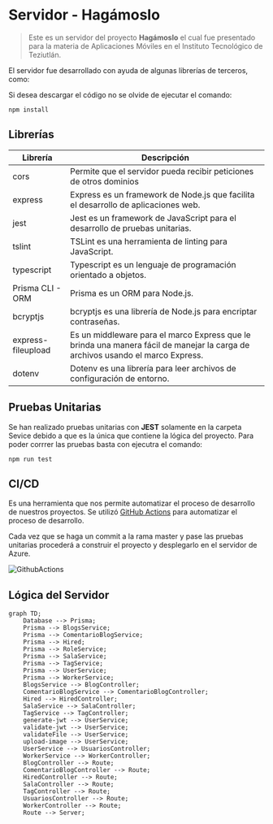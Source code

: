 #   Servidor - Hagámoslo
>  Este es un servidor del proyecto **Hagámoslo** el cual fue presentado para la materia de Aplicaciones Móviles en el Instituto Tecnológico de Teziutlán.

El servidor fue desarrollado con ayuda de algunas librerías de terceros, como:

Si desea descargar el código no se olvide de ejecutar el comando:

    npm install

## Librerías

| Librería     | Descripción  |
| -----------  | ----------- |
| cors      |   Permite que el servidor pueda recibir peticiones de otros dominios |
| express   |   Express es un framework de Node.js que facilita el desarrollo de aplicaciones web. |
| jest      |   Jest es un framework de JavaScript para el desarrollo de pruebas unitarias. |
| tslint    |   TSLint es una herramienta de linting para JavaScript. |
| typescript|   Typescript es un lenguaje de programación orientado a objetos. |
| Prisma CLI - ORM | Prisma es un ORM para Node.js. |
| bcryptjs  |   bcryptjs es una librería de Node.js para encriptar contraseñas. |
| express-fileupload | Es un middleware para el marco Express que le brinda una manera fácil de manejar la carga de archivos usando el marco Express. |
| dotenv |   Dotenv es una librería para leer archivos de configuración de entorno. |

## Pruebas Unitarias

Se han realizado pruebas unitarias con **JEST** solamente en la carpeta Sevice debido a que es la única que contiene la lógica del proyecto.
Para poder corrrer las pruebas basta con ejecutra el comando:

    npm run test

## CI/CD
Es una herramienta que nos permite automatizar el proceso de desarrollo de nuestros proyectos.
Se utilizó [GitHub Actions](https://docs.github.com/en/actions) para automatizar el proceso de desarrollo.

Cada vez que se haga un commit a la rama master y pase las pruebas unitarias procederá a construir el proyecto y desplegarlo en el servidor de Azure.

![GithubActions](https://docs.microsoft.com/es-mx/azure/architecture/solution-ideas/media/devsecops-in-github-data-flow.png)

## Lógica del Servidor
```mermaid
graph TD;
    Database --> Prisma;
    Prisma --> BlogsService;
    Prisma --> ComentarioBlogService;
    Prisma --> Hired;
    Prisma --> RoleService;
    Prisma --> SalaService;
    Prisma --> TagService;
    Prisma --> UserService;
    Prisma --> WorkerService;
    BlogsService --> BlogController;
    ComentarioBlogService --> ComentarioBlogController;
    Hired --> HiredController;
    SalaService --> SalaController;
    TagService --> TagController;
    generate-jwt --> UserService;
    validate-jwt --> UserService;
    validateFile --> UserService;
    upload-image --> UserService; 
    UserService --> UsuariosController;
    WorkerService --> WorkerController;
    BlogController --> Route;
    ComentarioBlogController --> Route;
    HiredController --> Route;
    SalaController --> Route;
    TagController --> Route;
    UsuariosController --> Route;
    WorkerController --> Route;
    Route --> Server;
```





